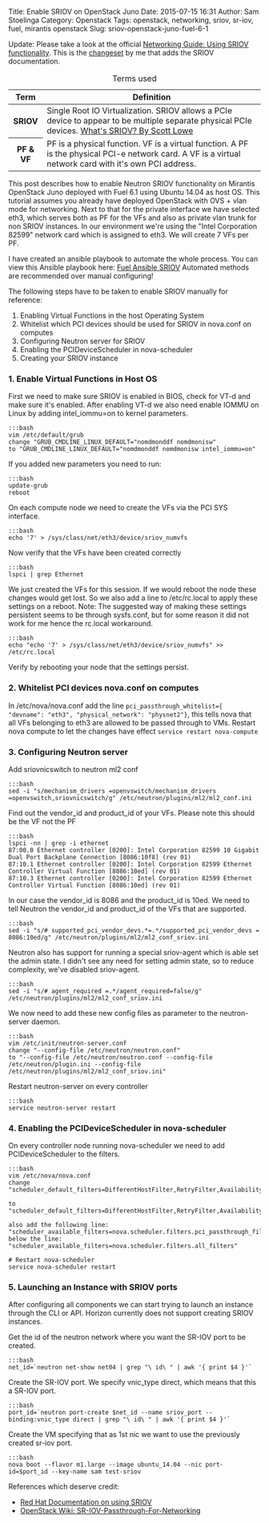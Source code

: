 Title: Enable SRIOV on OpenStack Juno
Date: 2015-07-15 16:31
Author: Sam Stoelinga
Category: Openstack
Tags: openstack, networking, sriov, sr-iov, fuel, mirantis openstack
Slug: sriov-openstack-juno-fuel-6-1

Update: Please take a look at the official
<a href="http://docs.openstack.org/networking-guide/adv_config_sriov.html" target="_blank">
Networking Guide: Using SRIOV functionality</a>. This is the
<a target="_blank" href="https://review.openstack.org/#/c/213985/">changeset</a> by me that
adds the SRIOV documentation.

<table class="table table-bordered table-hover">
<caption>Terms used</caption>
<thead>
<tr>
<th class="col-md-2">Term</th>
<th>Definition</th>
</tr>
<tbody>
<tr>
<th scope="row">SRIOV</th>
<td>Single Root IO Virtualization. SRIOV allows a PCIe device to appear to be multiple separate physical PCIe devices.
<a target="_blank" href="http://blog.scottlowe.org/2009/12/02/what-is-sr-iov/">What's SRIOV? By Scott Lowe</a></td>
</tr>
<tr><th scope="row">PF & VF</th><td>PF is a physical function. VF is a virtual function. 
A PF is the physical PCI-e network card. A VF is a virtual network card with it's own PCI address.</td>
</tr>
</tbody>
</table>


This post describes how to enable Neutron SRIOV functionality on Mirantis OpenStack Juno
deployed with Fuel 6.1 using Ubuntu 14.04 as host OS. This tutorial assumes you already have deployed OpenStack with
OVS + vlan mode for networking. Next to that for the private interface we have selected
eth3, which serves both as PF for the VFs and also as private vlan trunk for non SRIOV
instances. In our environment we're using the "Intel Corporation 82599" network card which is assigned to eth3.
We will create 7 VFs per PF.

I have created an ansible playbook to automate the whole process.
You can view this Ansible playbook here: [Fuel Ansible SRIOV](https://github.com/samos123/fuel-ansible-sriov)
Automated methods are recommended over manual configuring!

The following steps have to be taken to enable SRIOV manually for reference:
<ol>
<li>Enabling Virtual Functions in the host Operating System</li>
<li>Whitelist which PCI devices should be used for SRIOV in nova.conf on computes</li>
<li>Configuring Neutron server for SRIOV</li>
<li>Enabling the PCIDeviceScheduler in nova-scheduler</li>
<li>Creating your SRIOV instance</li>
</ol>

### 1. Enable Virtual Functions in Host OS
First we need to make sure SRIOV is enabled in BIOS, check for VT-d and make sure it's enabled.
After enabling VT-d we also need enable IOMMU on Linux by adding intel\_iommu=on to kernel parameters.

    :::bash
    vim /etc/default/grub
    change "GRUB_CMDLINE_LINUX_DEFAULT="nomdmonddf nomdmonisw"
    to "GRUB_CMDLINE_LINUX_DEFAULT="nomdmonddf nomdmonisw intel_iommu=on"

If you added new parameters you need to run:
    
    :::bash
    update-grub
    reboot

On each compute node we need to create the VFs via the PCI SYS interface.

    :::bash
    echo '7' > /sys/class/net/eth3/device/sriov_numvfs

Now verify that the VFs have been created correctly

    :::bash
    lspci | grep Ethernet
    

We just created the VFs for this session. If we would reboot the node these changes would get lost.
So we also add a line to /etc/rc.local to apply these settings on a reboot.
Note: The suggested way of making these settings persistent seems to be through sysfs.conf, but
for some reason it did not work for me hence the rc.local workaround.

    :::bash
    echo "echo '7' > /sys/class/net/eth3/device/sriov_numvfs" >> /etc/rc.local

Verify by rebooting your node that the settings persist.

### 2. Whitelist PCI devices nova.conf on computes

In /etc/nova/nova.conf add the line `pci_passthrough_whitelist={ "devname": "eth3", "physical_network": "physnet2"}`, this tells nova
that all VFs belonging to eth3 are allowed to be passed through to VMs. Restart nova compute to let the changes have effect
`service restart nova-compute`


### 3. Configuring Neutron server
Add sriovnicswitch to neutron ml2 conf

    :::bash
    sed -i "s/mechanism_drivers =openvswitch/mechanism_drivers =openvswitch,sriovnicswitch/g" /etc/neutron/plugins/ml2/ml2_conf.ini

Find out the vendor\_id and product\_id of your VFs. Please note this should be the VF not the PF

    :::bash
    lspci -nn | grep -i ethernet
    87:00.0 Ethernet controller [0200]: Intel Corporation 82599 10 Gigabit Dual Port Backplane Connection [8086:10f8] (rev 01)
    87:10.1 Ethernet controller [0200]: Intel Corporation 82599 Ethernet Controller Virtual Function [8086:10ed] (rev 01)
    87:10.3 Ethernet controller [0200]: Intel Corporation 82599 Ethernet Controller Virtual Function [8086:10ed] (rev 01)

In our case the vendor\_id is 8086 and the product\_id is 10ed. We need to tell Neutron the vendor\_id and product\_id of
the VFs that are supported.

    :::bash
    sed -i "s/# supported_pci_vendor_devs.*=.*/supported_pci_vendor_devs = 8086:10ed/g" /etc/neutron/plugins/ml2/ml2_conf_sriov.ini

Neutron also has support for running a special sriov-agent which is able set the admin state. I didn't see
any need for setting admin state, so to reduce complexity, we've disabled sriov-agent. 

    :::bash
    sed -i "s/# agent_required =.*/agent_required=false/g" /etc/neutron/plugins/ml2/ml2_conf_sriov.ini

We now need to add these new config files as parameter to the neutron-server daemon.

    :::bash
    vim /etc/init/neutron-server.conf
    change "--config-file /etc/neutron/neutron.conf"
    to "--config-file /etc/neutron/neutron.conf --config-file /etc/neutron/plugin.ini --config-file /etc/neutron/plugins/ml2/ml2_conf_sriov.ini"

Restart neutron-server on every controller

    :::bash
    service neutron-server restart


### 4. Enabling the PCIDeviceScheduler in nova-scheduler
On every controller node running nova-scheduler we need to add PCIDeviceScheduler to the filters.

    :::bash
    vim /etc/nova/nova.conf
    change "scheduler_default_filters=DifferentHostFilter,RetryFilter,AvailabilityZoneFilter,RamFilter,CoreFilter,DiskFilter,ComputeFilter,ComputeCapabilitiesFilter,ImagePropertiesFilter,ServerGroupAntiAffinityFilter,ServerGroupAffinityFilter"

    to "scheduler_default_filters=DifferentHostFilter,RetryFilter,AvailabilityZoneFilter,RamFilter,CoreFilter,DiskFilter,ComputeFilter,ComputeCapabilitiesFilter,ImagePropertiesFilter,ServerGroupAntiAffinityFilter,ServerGroupAffinityFilter,PciPassthroughFilter"

    also add the following line: "scheduler_available_filters=nova.scheduler.filters.pci_passthrough_filter.PciPassthroughFilter"
    below the line: "scheduler_available_filters=nova.scheduler.filters.all_filters"

    # Restart nova-scheduler
    service nova-scheduler restart

### 5. Launching an Instance with SRIOV ports
After configuring all components we can start trying to launch an instance through the CLI or API.
Horizon currently does not support creating SRIOV instances.

Get the id of the neutron network where you want the SR-IOV port to be created.

    :::bash
    net_id=`neutron net-show net04 | grep "\ id\ " | awk '{ print $4 }'`

Create the SR-IOV port. We specify vnic\_type direct, which means that this a SR-IOV port.

    :::bash
    port_id=`neutron port-create $net_id --name sriov_port --binding:vnic_type direct | grep "\ id\ " | awk '{ print $4 }'`

Create the VM specifying that as 1st nic we want to use the previously created sr-iov port.

    :::bash
    nova boot --flavor m1.large --image ubuntu_14.04 --nic port-id=$port_id --key-name sam test-sriov

References which deserve credit:
* [Red Hat Documentation on using SRIOV](https://access.redhat.com/documentation/en-US/Red_Hat_Enterprise_Linux/6/html/Virtualization_Host_Configuration_and_Guest_Installation_Guide/sect-Virtualization_Host_Configuration_and_Guest_Installation_Guide-SR_IOV-How_SR_IOV_Libvirt_Works.html)
* [OpenStack Wiki: SR-IOV-Passthrough-For-Networking](https://wiki.openstack.org/wiki/SR-IOV-Passthrough-For-Networking)
